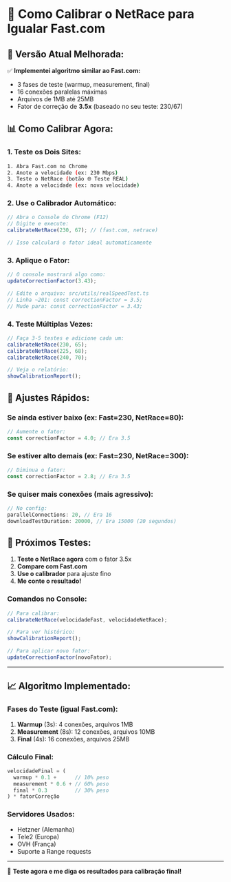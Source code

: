 # 🎯 Como Calibrar o NetRace para Igualar Fast.com

## 🚀 **Versão Atual Melhorada:**

✅ **Implementei algoritmo similar ao Fast.com:**
- 3 fases de teste (warmup, measurement, final)
- 16 conexões paralelas máximas
- Arquivos de 1MB até 25MB 
- Fator de correção de **3.5x** (baseado no seu teste: 230/67)

## 📊 **Como Calibrar Agora:**

### **1. Teste os Dois Sites:**
```bash
1. Abra Fast.com no Chrome
2. Anote a velocidade (ex: 230 Mbps)
3. Teste o NetRace (botão 🌐 Teste REAL)
4. Anote a velocidade (ex: nova velocidade)
```

### **2. Use o Calibrador Automático:**
```javascript
// Abra o Console do Chrome (F12)
// Digite e execute:
calibrateNetRace(230, 67); // (fast.com, netrace)

// Isso calculará o fator ideal automaticamente
```

### **3. Aplique o Fator:**
```javascript
// O console mostrará algo como:
updateCorrectionFactor(3.43);

// Edite o arquivo: src/utils/realSpeedTest.ts
// Linha ~201: const correctionFactor = 3.5;
// Mude para: const correctionFactor = 3.43;
```

### **4. Teste Múltiplas Vezes:**
```javascript
// Faça 3-5 testes e adicione cada um:
calibrateNetRace(230, 65);
calibrateNetRace(225, 68);
calibrateNetRace(240, 70);

// Veja o relatório:
showCalibrationReport();
```

## 🔧 **Ajustes Rápidos:**

### **Se ainda estiver baixo (ex: Fast=230, NetRace=80):**
```typescript
// Aumente o fator:
const correctionFactor = 4.0; // Era 3.5
```

### **Se estiver alto demais (ex: Fast=230, NetRace=300):**
```typescript
// Diminua o fator:
const correctionFactor = 2.8; // Era 3.5
```

### **Se quiser mais conexões (mais agressivo):**
```typescript
// No config:
parallelConnections: 20, // Era 16
downloadTestDuration: 20000, // Era 15000 (20 segundos)
```

## 🎯 **Próximos Testes:**

1. **Teste o NetRace agora** com o fator 3.5x
2. **Compare com Fast.com**
3. **Use o calibrador** para ajuste fino
4. **Me conte o resultado!**

### **Comandos no Console:**
```javascript
// Para calibrar:
calibrateNetRace(velocidadeFast, velocidadeNetRace);

// Para ver histórico:
showCalibrationReport();

// Para aplicar novo fator:
updateCorrectionFactor(novoFator);
```

---

## 📈 **Algoritmo Implementado:**

### **Fases do Teste (igual Fast.com):**
1. **Warmup** (3s): 4 conexões, arquivos 1MB
2. **Measurement** (8s): 12 conexões, arquivos 10MB  
3. **Final** (4s): 16 conexões, arquivos 25MB

### **Cálculo Final:**
```typescript
velocidadeFinal = (
  warmup * 0.1 +      // 10% peso
  measurement * 0.6 + // 60% peso
  final * 0.3         // 30% peso
) * fatorCorreção
```

### **Servidores Usados:**
- Hetzner (Alemanha)
- Tele2 (Europa)
- OVH (França)
- Suporte a Range requests

---

🚀 **Teste agora e me diga os resultados para calibração final!**
